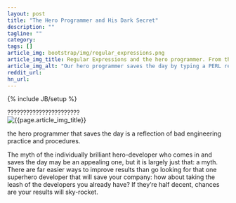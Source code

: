 ```yaml
---
layout: post
title: "The Hero Programmer and His Dark Secret"
description: ""
tagline: ""
category: 
tags: []
article_img: bootstrap/img/regular_expressions.png
article_img_title: Regular Expressions and the hero programmer. From the webcomic xkcd: 
article_img_alt: "Our hero programmer saves the day by typing a PERL regular expression on a keyboard whilst swinging past on a vine in a tarzan like fashion"
reddit_url:
hn_url:
---
```

{% include JB/setup %}
<div class="intro">
  <div class="intro-txt">
    ???????????????????????
  </div>
<div class="intro-img-border">
<div class="intro-img-bevel">
<div class="intro-img">
<img class="article-image" alt="{{page.article_img_title}}" title="{{page.article_img_title}}" src="{{ASSET_PATH}}/{{page.article_img}}"/>
</div>
</div>
</div>
</div>



the hero programmer that saves the day is a reflection of bad engineering practice and procedures.

The myth of the individually brilliant hero-developer who comes in and saves the day may be an appealing one, but it is largely just that: a myth. There are far easier ways to improve results than go looking for that one superhero developer that will save your company: how about taking the leash of the developers you already have? If they’re half decent, chances are your results will sky-rocket.